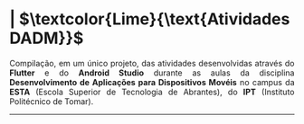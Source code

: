 # | $\textcolor{Lime}{\text{Atividades DADM}}$

<p align = "justify">
  Compilação, em um único projeto, das atividades desenvolvidas através do <b>Flutter</b> e do <b>Android Studio</b> durante as aulas da disciplina <b>Desenvolvimento de Aplicações para Dispositivos Movéis</b> no campus da <b>ESTA</b> (Escola Superior de Tecnologia de Abrantes), do <b>IPT</b> (Instituto Politécnico de Tomar).
</p>


[//]: # (### | $\textcolor{Yellow}{\text{DETALHES:}}$)

[//]: # (> * ![RELATÓRIO]&#40;/Relatorio%20Avaliacao%2001.pdf&#41;)

[//]: # (> * ![INSTRUÇÕES]&#40;/Avaliacao%200%20-%20Flutter.pdf&#41;)
[//]: # (> * Relatório e instruções acerca do desenvolvimento do projeto da avaliação.)

---
